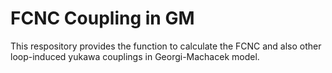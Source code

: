 # FCNC Coupling in GM

This respository provides the function to calculate the FCNC and also other loop-induced yukawa couplings in Georgi-Machacek model.
